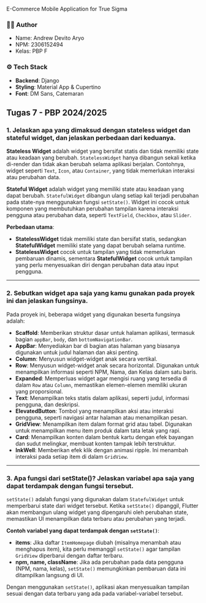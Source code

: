 E-Commerce Mobile Application for True Sigma

### 🧑‍🦰 Author
- Name: Andrew Devito Aryo
- NPM: 2306152494
- Kelas: PBP F

### ⚙️ Tech Stack
- **Backend**: Django
- **Styling**: Material App & Cupertino
- **Font**: DM Sans, Catemaran

## Tugas 7 - PBP 2024/2025
### 1. Jelaskan apa yang dimaksud dengan stateless widget dan stateful widget, dan jelaskan perbedaan dari keduanya.

**Stateless Widget** adalah widget yang bersifat statis dan tidak memiliki state atau keadaan yang berubah. `StatelessWidget` hanya dibangun sekali ketika di-render dan tidak akan berubah selama aplikasi berjalan. Contohnya, widget seperti `Text`, `Icon`, atau `Container`, yang tidak memerlukan interaksi atau perubahan data.

**Stateful Widget** adalah widget yang memiliki state atau keadaan yang dapat berubah. `StatefulWidget` dibangun ulang setiap kali terjadi perubahan pada state-nya menggunakan fungsi `setState()`. Widget ini cocok untuk komponen yang membutuhkan perubahan tampilan karena interaksi pengguna atau perubahan data, seperti `TextField`, `Checkbox`, atau `Slider`.

**Perbedaan utama**:
- **StatelessWidget** tidak memiliki state dan bersifat statis, sedangkan **StatefulWidget** memiliki state yang dapat berubah selama runtime.
- **StatelessWidget** cocok untuk tampilan yang tidak memerlukan pembaruan dinamis, sementara **StatefulWidget** cocok untuk tampilan yang perlu menyesuaikan diri dengan perubahan data atau input pengguna.

---

### 2. Sebutkan widget apa saja yang kamu gunakan pada proyek ini dan jelaskan fungsinya.

Pada proyek ini, beberapa widget yang digunakan beserta fungsinya adalah:

- **Scaffold**: Memberikan struktur dasar untuk halaman aplikasi, termasuk bagian `appBar`, `body`, dan `bottomNavigationBar`.
- **AppBar**: Menyediakan bar di bagian atas halaman yang biasanya digunakan untuk judul halaman dan aksi penting.
- **Column**: Menyusun widget-widget anak secara vertikal.
- **Row**: Menyusun widget-widget anak secara horizontal. Digunakan untuk menampilkan informasi seperti NPM, Nama, dan Kelas dalam satu baris.
- **Expanded**: Memperluas widget agar mengisi ruang yang tersedia di dalam `Row` atau `Column`, memastikan elemen-elemen memiliki ukuran yang proporsional.
- **Text**: Menampilkan teks statis dalam aplikasi, seperti judul, informasi pengguna, dan deskripsi.
- **ElevatedButton**: Tombol yang menampilkan aksi atau interaksi pengguna, seperti navigasi antar halaman atau menampilkan pesan.
- **GridView**: Menampilkan item dalam format grid atau tabel. Digunakan untuk menampilkan menu item produk dalam tata letak yang rapi.
- **Card**: Menampilkan konten dalam bentuk kartu dengan efek bayangan dan sudut melingkar, membuat konten tampak lebih terstruktur.
- **InkWell**: Memberikan efek klik dengan animasi ripple. Ini menambah interaksi pada setiap item di dalam `GridView`.

---

### 3. Apa fungsi dari setState()? Jelaskan variabel apa saja yang dapat terdampak dengan fungsi tersebut.

`setState()` adalah fungsi yang digunakan dalam `StatefulWidget` untuk memperbarui state dari widget tersebut. Ketika `setState()` dipanggil, Flutter akan membangun ulang widget yang dipengaruhi oleh perubahan state, memastikan UI menampilkan data terbaru atau perubahan yang terjadi.

**Contoh variabel yang dapat terdampak dengan `setState()`**:
- **items**: Jika daftar `ItemHomepage` diubah (misalnya menambah atau menghapus item), kita perlu memanggil `setState()` agar tampilan `GridView` diperbarui dengan daftar terbaru.
- **npm, name, className**: Jika ada perubahan pada data pengguna (NPM, nama, kelas), `setState()` memungkinkan pembaruan data ini ditampilkan langsung di UI.

Dengan menggunakan `setState()`, aplikasi akan menyesuaikan tampilan sesuai dengan data terbaru yang ada pada variabel-variabel tersebut.
